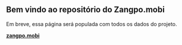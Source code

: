 ## Bem vindo ao repositório do Zangpo.mobi

Em breve, essa página será populada com todos os dados do projeto.

**[zangpo.mobi](http://zangpo.mobi)**
